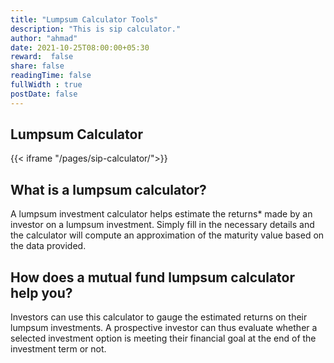 ```yaml
---
title: "Lumpsum Calculator Tools"
description: "This is sip calculator."
author: "ahmad"
date: 2021-10-25T08:00:00+05:30
reward:  false
share: false
readingTime: false
fullWidth : true
postDate: false
---
```


## Lumpsum Calculator


{{< iframe "/pages/sip-calculator/">}}

## What is a lumpsum calculator?
A lumpsum investment calculator helps estimate the returns* made by an investor on a lumpsum investment. Simply fill in the necessary details and the calculator will compute an approximation of the maturity value based on the data provided.

## How does a mutual fund lumpsum calculator help you?
Investors can use this calculator to gauge the estimated returns on their lumpsum investments. A prospective investor can thus evaluate whether a selected investment option is meeting their financial goal at the end of the investment term or not.